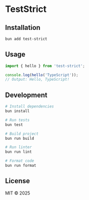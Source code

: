 # TestStrict

## Installation

```bash
bun add test-strict
```

## Usage

```typescript
import { hello } from 'test-strict';

console.log(hello('TypeScript'));
// Output: Hello, TypeScript!
```

## Development

```bash
# Install dependencies
bun install

# Run tests
bun test

# Build project
bun run build

# Run linter
bun run lint

# Format code
bun run format
```

## License

MIT © 2025
